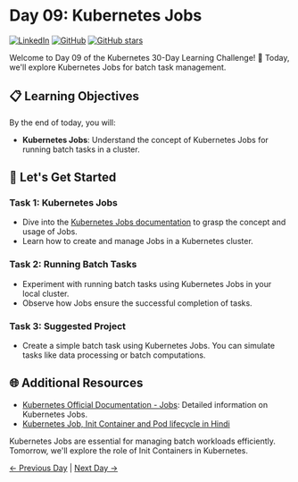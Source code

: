 # Day 09: Kubernetes Jobs
[![LinkedIn](https://img.shields.io/badge/Connect%20with%20me%20on-LinkedIn-blue.svg)](https://www.linkedin.com/in/aman-devops/)
[![GitHub](https://img.shields.io/github/stars/AmanPathak-DevOps.svg?style=social)](https://github.com/AmanPathak-DevOps)
[![GitHub stars](https://img.shields.io/github/stars/AmanPathak-DevOps/30DaysOfKubernetes)](https://github.com/AmanPathak-DevOps/30DaysOfKubernetes/stargazers)

Welcome to Day 09 of the Kubernetes 30-Day Learning Challenge! 🚀 Today, we'll explore Kubernetes Jobs for batch task management.

## 📋 Learning Objectives

By the end of today, you will:
- **Kubernetes Jobs**: Understand the concept of Kubernetes Jobs for running batch tasks in a cluster.

## 🚀 Let's Get Started

### Task 1: Kubernetes Jobs
- Dive into the [Kubernetes Jobs documentation](https://kubernetes.io/docs/concepts/workloads/controllers/job/) to grasp the concept and usage of Jobs.
- Learn how to create and manage Jobs in a Kubernetes cluster.

### Task 2: Running Batch Tasks
- Experiment with running batch tasks using Kubernetes Jobs in your local cluster.
- Observe how Jobs ensure the successful completion of tasks.

### Task 3: Suggested Project
- Create a simple batch task using Kubernetes Jobs. You can simulate tasks like data processing or batch computations.

## 🌐 Additional Resources

- [Kubernetes Official Documentation - Jobs](https://kubernetes.io/docs/concepts/workloads/controllers/job/): Detailed information on Kubernetes Jobs.
- [Kubernetes Job, Init Container and Pod lifecycle in Hindi](https://youtu.be/BqHAoaXbz1A?si=Fd-mU-jNzaM2Fb7G)

Kubernetes Jobs are essential for managing batch workloads efficiently. Tomorrow, we'll explore the role of Init Containers in Kubernetes.

[← Previous Day](../Day06/README.md) | [Next Day →](../Day08/README.md)